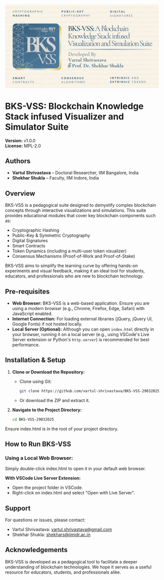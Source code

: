 ![BKS-VSS Dashboard](header.jpg "BKS-VSS Dashboard")

# BKS-VSS: Blockchain Knowledge Stack infused Visualizer and Simulator Suite

**Version:** v1.0.0  
**License:** MPL-2.0

## Authors
- **Vartul Shrivastava** – Doctoral Researcher, IIM Bangalore, India  
- **Shekhar Shukla** – Faculty, IIM Indore, India

## Overview
BKS-VSS is a pedagogical suite designed to demystify complex blockchain concepts through interactive visualizations and simulations. This suite provides educational modules that cover key blockchain components such as:
- Cryptographic Hashing
- Public-Key & Symmetric Cryptography
- Digital Signatures
- Smart Contracts
- Token Dynamics (including a multi-user token visualizer)
- Consensus Mechanisms (Proof-of-Work and Proof-of-Stake)

BKS-VSS aims to simplify the learning curve by offering hands-on experiments and visual feedback, making it an ideal tool for students, educators, and professionals who are new to blockchain technology.

## Pre-requisites
- **Web Browser:** BKS-VSS is a web-based application. Ensure you are using a modern browser (e.g., Chrome, Firefox, Edge, Safari) with JavaScript enabled.
- **Internet Connection:** For loading external libraries (jQuery, jQuery UI, Google Fonts) if not hosted locally.
- **Local Server (Optional):** Although you can open `index.html` directly in your browser, running it on a local server (e.g., using VSCode's Live Server extension or Python's `http.server`) is recommended for best performance.

## Installation & Setup
1. **Clone or Download the Repository:**
   - Clone using Git:
     ```bash
     git clone https://github.com/vartul-shrivastava/BKS-VSS-29032025.git
     ```
   - Or download the ZIP and extract it.

2. **Navigate to the Project Directory:**
   ```bash
   cd BKS-VSS-29032025
   ```

Ensure index.html is in the root of your project directory.

## How to Run BKS-VSS

### Using a Local Web Browser:

Simply double-click index.html to open it in your default web browser.

**With VSCode Live Server Extension:**

- Open the project folder in VSCode.
- Right-click on index.html and select "Open with Live Server".

## Support
For questions or issues, please contact:

- Vartul Shrivastava: vartul.shrivastava@gmail.com
- Shekhar Shukla: shekhars@iimidr.ac.in

## Acknowledgements
BKS-VSS is developed as a pedagogical tool to facilitate a deeper understanding of blockchain technologies. We hope it serves as a useful resource for educators, students, and professionals alike.
